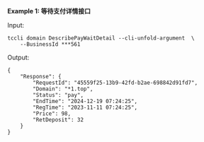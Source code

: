 **Example 1: 等待支付详情接口**



Input: 

```
tccli domain DescribePayWaitDetail --cli-unfold-argument  \
    --BusinessId ***561
```

Output: 
```
{
    "Response": {
        "RequestId": "45559f25-13b9-42fd-b2ae-698842d91fd7",
        "Domain": "*1.top",
        "Status": "pay",
        "EndTime": "2024-12-19 07:24:25",
        "RegTime": "2023-11-11 07:24:25",
        "Price": 98,
        "RetDeposit": 32
    }
}
```

